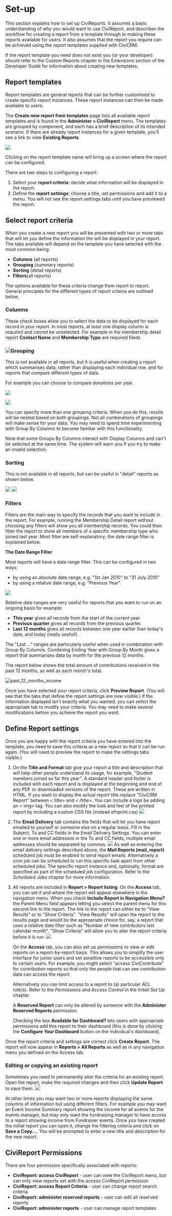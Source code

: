Set-up
======

This section explains how to set up CiviReports. It assumes a basic
understanding of why you would want to use CiviReport, and describes the
workflow for creating a report from a template through to making these
reports available for users. It also assumes that the report you require
can be achieved using the report templates supplied with CiviCRM.

If the report template you need does not exist you (or your developer)
should refer to the Custom Reports chapter in the Extensions section of
the Developer Guide for information about creating new templates.

Report templates
----------------

Report templates are general reports that can be further customised to
create specific report instances. These report instances can then be
made available to users.

The **Create new report from templates** page lists all available report
templates and is found in the **Administer > CiviReport** menu. The
templates are grouped by component, and each has a brief description of
its intended scenario. If there are already report instances for a given
template, you'll see a link to view **Existing Reports**.

![](../img/CiviReport_existing_report.PNG)

Clicking on the report template name will bring up a screen where the
report can be configured.

There are two steps to configuring a report:

1.  Select your **report criteria**: decide what information will be
    displayed in the report.
2.  Define the **report settings**: choose a title, set permissions and
    add it to a menu. You will not see the report settings tabs until you have previewed the report.

Select report criteria
----------------------

When you create a new report you will be presented with two or more tabs
that will let you define the information the will be displayed in your
report. The tabs available will depend on the template you have selected
with the most common being:

-   **Columns** (all reports)
-   **Grouping** (summary reports)
-   **Sorting** (detail reports)
-   **Filters**(all reports)

The options available for these criteria change from report to report.
General principles for the different types of report criteria are
outlined below.

### Columns

These check boxes allow you to select the data to be displayed for each
record in your report. In most reports, at least one display column is
*required* and cannot be unselected. For example in the membership
detail report **Contact Name** and **Membership Type** are required
fileds

### ![](../img/CiviReport_required%20fields.PNG)**Grouping**

This is not available in all reports, but it is useful when creating a
report which summarises data, rather than displaying each individual
row, and for reports that compare different types of data.

For example you can choose to compare donations per year.

![](../img/Contribution%20Summary%20report%20grouping.PNG)

![](../img/Contribution%20Summary%20report%20grouping%20view.PNG)

You can specify more than one grouping criteria. When you do this,
results will be nested based on both groupings. Not all combinations of
groupings will make sense for your data. You may need to spend time
experimenting with Group By Columns to become familiar with this
functionality.

Note that some Groups By Columns interact with Display Columns and can't
be selected at the same time. The system will warn you if you try to
make an invalid selection.

### Sorting

This is not available in all reports, but can be useful in "detail"
reports as shown below.

![](../img/membership%20detail%20report%20sorting%20criteria.PNG) ![](../img/membership%20detail%20report%20sorting%20view.PNG)


### Filters

Filters are the main way to specify the records that you want to include
in the report. For example, running the Membership Detail report without
choosing any filters will show you all membership records. You could
then filter the report to show all members of a specific membership type
who joined last year. Most filter are self-explanatory; the date range
filter is explained below.

**The Date Range Filter**

Most reports will have a date range filter. This can be configured in
two ways:

-   by using an absolute date range, e.g. "1st Jan 2010" to "31 July
    2010"
-   by using a relative date range, e.g. "Previous Year".

![](../img/Report-Filter.png)

Relative date ranges are very useful for reports that you want to run on
an ongoing basis for example:

-   **This year** gives all records from the start of the current year.
-   **Previous quarter** gives all records from the previous quarter.
-   **Last 12 months** gives all records between one year earlier than
    today's date, and today (really useful!).

The "Last ..." ranges are particularly useful when used in combination
with Group By Columns. Combining Ending Year with Group By Month gives a
report that summarises data by month for the previous 12 months.

The report below shows the total amount of contributions received in the
past 12 months, as well as each month's
total.

![past_12_months_income](../img/CiviCRM_update-CiviReport-past_12_months_income-en.png "past_12_months_income")

Once you have selected your report criteria, click **Preview Report**.
(You will see that the tabs that define the report settings are now
visible.) If the information displayed isn't exactly what you wanted,
you can select the appropriate tab to modify your criteria. You may need
to make several modifications before you achieve the report you want.

Define Report settings
------------------------

Once you are happy with the report criteria you have entered into the
template, you need to save this criteria as a new report so that it can
be run again. (You will need to preview the report to make the settings tabs visible.)


1.  On the **Title and Format** tab give your report a title and
    description that will help other people understand its usage, for
    example, "Student members joined so far this year". A standard
    header and footer is included with each report and is displayed at
    the beginning and end of any PDF or downloaded versions of the
    report. These are written in HTML. If you want to display the
    actual report title replace "CiviCRM Report" between < title> and < /title>.
    You can include a logo be adding an < img> tag. You can also modify
    the look and feel of the printed report by including a custom CSS
    file (instead ofnprint.css)
![](../img/Report-Title-and-Format.png)
2.  The **Email Delivery** tab contains the fields that will let you have
    report emailed to yourself or someone else on a regular basis. Fill
    in the Subject, To and CC fields in the Email Delivery Settings. You
    can enter one or more email addresses in the To and CC fields;
    multiple email addresses should be separated by commas.
  ![](../img/Report-email-settings.png)
    As well as entering the email delivery settings described above,
    the **Mail Reports (mail_report)** scheduled job must be enabled to
    send report emails. Alternatively a cron job can be scheduled to run
    this specific task apart from other scheduled jobs. The specific report
    instance and, optionally, format are specified as part of the scheduled
    job configuration. Refer to the *Scheduled Jobs* chapter for more
    information.

3.  All reports are included in **Report > Report listing**. On the **Access** tab, you can set if and where the report will appear elsewhere in the navigation menu. When you check **Include Report in Navigation Menu?** the Parent Menu field appears letting you select the parent menu for this second link to the report. The link to the report can either be to "View Results" or to "Show Criteria".  "View Results" will open the report to the results page and would be the appropriate choice for, say, a report that uses a relative date filter such as "Number of new contributors last calendar month".  "Show Criteria" will allow you to alter the report criteria before it is run.
    ![](../img/Report-Access.png)

    On the **Access** tab, you can also set up permissions to view or edit
    reports on a report-by-report basis. This allows you to simplify the
    user interface for junior users and set sensitive reports to be
    accessible only to certain users. For example, you might select
    "access CiviContribute" for contribution reports so that only the
    people that can see contribution data can access the report.

    Alternatively you can limit access to a report to (a) particular ACL
    role(s). Refer to the *Permissions and Access Control* in the *Initial
    Set Up* chapter.

    A **Reserved Report** can only be altered by someone with the
    **Administer Reserved Reports** permission.

    Checking the box **Available for Dashboard?** lets users with
    appropriate permissions add this report to their dashboard (this is
    done by clicking the **Configure Your Dashboard** button on the
    individual's dashboard).

Once the report criteria and settings are correct click **Create Report**. The report will now appear in **Reports > All Reports** as well as in any navigation menu you defined on the Access tab.

### Editing or copying an existing report

Sometimes you need to permanently alter the criteria for an existing report. Open the report, make the required changes and then click **Update Report** to save them.
![](../img/Report-edit-or-save-copy.png)

At other times you may want two or more reports displaying the same columns of information but using different filters.  For example you may want an Event Income Summary report showing the income for all events for the events manager, but may only want the fundraising manager to have access to a report showing income from Fundraiser events. Once you have created the initial report you can open it, change the filtering criteria and click on **Save a Copy...**.  You will be prompted to enter a new title and description for the new report.


CiviReport Permissions
----------------------

There are four permission specifically associated with reports:

-   **CiviReport: access CiviReport** - user can view the CiviReport
    menu, but can only view reports set with the access CiviReport
    permission
-   **CiviReport: access Report Criteria** - user can change report
    search criteria
-   **CiviReport: administer reserved reports** - user can edit all
    reserved reports
-   **CiviReport: administer reports** - user can manage report
    templates
